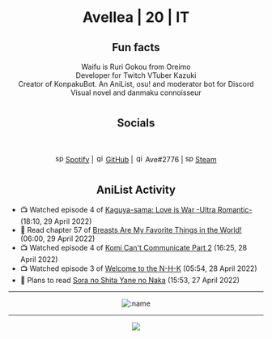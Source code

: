 <h1 align="center">
Avellea | 20 | IT
</h1>



<h2 align="center">
Fun facts
</h2>

<p align="center">
Waifu is Ruri Gokou from Oreimo<br>
Developer for Twitch VTuber Kazuki<br>
Creator of KonpakuBot. An AniList, osu! and moderator bot for Discord<br>
Visual novel and danmaku connoisseur
</p>

<h1>
<h2 align="center">Socials</h2>
<br>
<p align="center">
<img src="https://open.scdn.co/cdn/images/favicon.5cb2bd30.ico" alt="spotify logo" width="16"> <a href="https://open.spotify.com/user/2r8tkjt7qlh7uo7k06z43t63a">Spotify</a> | <img src="https://github.com/fluidicon.png" alt="github logo" width="16"> <a href="https://github.com/Avellea">GitHub</a> | <img src="https://i.imgur.com/ywxedYu.png" alt="github logo" width="16"> Ave#2776 | <img src="https://store.steampowered.com/favicon.ico" alt="spotify logo" width="16"> <a href="https://steamcommunity.com/id/Avellea/">Steam</a>
</p>
<h1>

<h2 align="center">AniList Activity</h2>

<!-- ANILIST_ACTIVITY:start -->

-   📺 Watched episode 4 of [Kaguya-sama: Love is War -Ultra Romantic-](https://anilist.co/anime/125367) (18:10, 29 April 2022)
-   📖 Read chapter 57 of [Breasts Are My Favorite Things in the World!](https://anilist.co/manga/100209) (06:00, 29 April 2022)
-   📺 Watched episode 4 of [Komi Can't Communicate Part 2](https://anilist.co/anime/142984) (16:25, 28 April 2022)
-   📺 Watched episode 3 of [Welcome to the N-H-K](https://anilist.co/anime/1210) (05:54, 28 April 2022)
-   📖 Plans to read [Sora no Shita Yane no Naka](https://anilist.co/manga/48242) (15:53, 27 April 2022)

<!-- ANILIST_ACTIVITY:end -->


---
  
<p align="center">
<img src="https://count.getloli.com/get/@avellea?theme=gelbooru" alt=":name" />
<p>
  
---



<p align="center">
<img src="https://i.pinimg.com/originals/5f/95/04/5f9504eb5a7d27ec7a6121b9e9aa48b3.gif">
<p>
